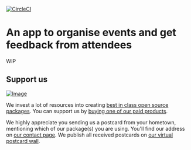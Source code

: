 [![CircleCI](https://circleci.com/gh/spatie/attended.io/tree/master.svg?style=svg)](https://circleci.com/gh/spatie/attended.io/tree/master)

# An app to organise events and get feedback from attendees

WIP

## Support us

[![Image](https://github-ads.s3.eu-central-1.amazonaws.com/attended.io.jpg)](https://spatie.be/github-ad-click/attended.io)

We invest a lot of resources into creating [best in class open source packages](https://spatie.be/open-source). You can support us by [buying one of our paid products](https://spatie.be/open-source/support-us).

We highly appreciate you sending us a postcard from your hometown, mentioning which of our package(s) you are using. You'll find our address on [our contact page](https://spatie.be/about-us). We publish all received postcards on [our virtual postcard wall](https://spatie.be/open-source/postcards).
